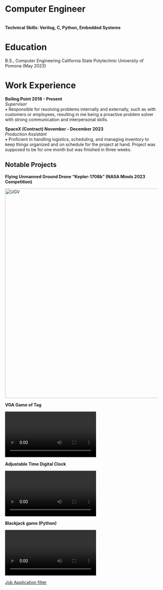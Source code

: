 # Computer Engineer
<br /> **Technical Skills: Verilog, C, Python, Embedded Systems**
# Education
B.S.,     Computer Engineering California State Polytechnic University of Pomona (May 2023) <br />

# Work Experience
**Boiling Point                           2018 - Present** <br />
_Supervisor_ <br />
▪ Responsible for resolving problems internally and externally, such as with customers or employees, resulting in 
me being a proactive problem solver with strong communication and interpersonal skills. 

**SpaceX (Contract)                        November - December 2023** <br />
_Production Assistant_ <br />
▪ Proficient in handling logistics, scheduling, and managing inventory to keep things organized and on schedule 
for the project at hand. Project was supposed to be for one month but was finished in three weeks.

## Notable Projects
**Flying Unmanned Ground Drone “Kepler-1708b” (NASA Minds 2023 Competition)**

<img width="690" alt="UGV" src="https://github.com/user-attachments/assets/b69d6bed-6f31-4aed-8035-2e7aa79a6a42">

**VGA Game of Tag**
  
<video src="https://github.com/user-attachments/assets/b2b8cca3-b026-47bb-9f3b-9cc84fe8167b" controls="controls" style="max-width: 730px;"></video>

**Adjustable Time Digital Clock**

<video src="https://github.com/user-attachments/assets/ae05a406-ecce-4c72-9af1-dec533bb6032" controls="controls" style="max-width: 730px;"></video>




**Blackjack game (Python)**

<video src="https://github.com/user-attachments/assets/4c0a1bf7-8261-44b7-9ba1-a0a15066870c" controls="controls" style="max-width: 730px;"></video>

<a href="Job Application Filter.pdf" class="image fit" type="application/pdf"> Job Application filter </a>

